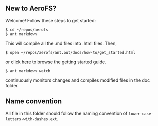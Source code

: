 New to AeroFS?
---

Welcome! Follow these steps to get started:

    $ cd ~/repos/aerofs
    $ ant markdown
    
This will compile all the .md files into .html files. Then,

	$ open ~/repos/aerofs/ant.out/docs/how-to/get_started.html
	
or click [here](how-to/get_started.html) to browse the getting started guide.

	$ ant markdown_watch
	
continuously monitors changes and compiles modified files in the doc folder.

Name convention
---

All file in this folder should follow the naming convention of
`lower-case-letters-with-dashes.ext`.
